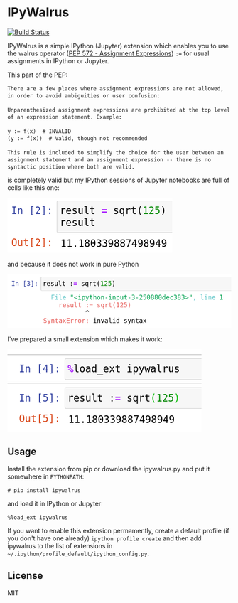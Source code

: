 # IPyWalrus

[![Build Status](https://travis-ci.org/frenzymadness/ipywalrus.svg?branch=master)](https://travis-ci.org/frenzymadness/ipywalrus)

IPyWalrus is a simple IPython (Jupyter) extension which enables you to use the walrus
operator ([PEP 572 - Assignment Expressions](https://www.python.org/dev/peps/pep-0572/)) `:=`
for usual assignments in IPython or Jupyter.

This part of the PEP:

```
There are a few places where assignment expressions are not allowed, in order to avoid ambiguities or user confusion:

Unparenthesized assignment expressions are prohibited at the top level of an expression statement. Example:

y := f(x)  # INVALID
(y := f(x))  # Valid, though not recommended

This rule is included to simplify the choice for the user between an assignment statement and an assignment expression -- there is no syntactic position where both are valid.

```

is completely valid but my IPython sessions of Jupyter notebooks are full of cells like this one:

![standard](images/standard.png)

and because it does not work in pure Python

![error](images/error.png)

I've prepared a small extension which makes it work:

![ipywalrus](images/ipywalrus.png)

## Usage

Install the extension from pip or download the ipywalrus.py and put it somewhere in `PYTHONPATH`:

```
# pip install ipywalrus
```

and load it in IPython or Jupyter

```
%load_ext ipywalrus
```

If you want to enable this extension permamently, create a default profile (if you don't have one already) `ipython profile create` and then add ipywalrus to the list of extensions in `~/.ipython/profile_default/ipython_config.py`.

## License

MIT
